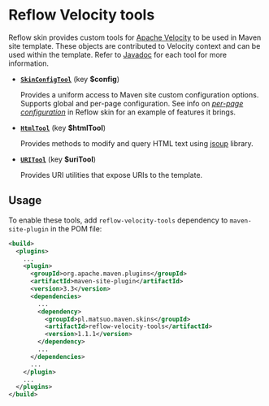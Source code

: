 # Reflow Velocity tools

Reflow skin provides custom tools for [Apache Velocity][velocity] to be used in Maven site
template. These objects are contributed to Velocity context and can be used within the template.
Refer to [Javadoc][javadoc-all] for each tool for more information.

-   **[`SkinConfigTool`][javadoc-config]** (key **$config**)

    Provides a uniform access to Maven site custom configuration options. Supports global and
    per-page configuration. See info on [_per-page configuration_][per-page-info] in Reflow skin
    for an example of features it brings.
-   **[`HtmlTool`][javadoc-html]** (key **$htmlTool**)

    Provides methods to modify and query HTML text using [jsoup][jsoup] library.
-   **[`URITool`][javadoc-uri]** (key **$uriTool**)

    Provides URI utilities that expose URIs to the template.

[velocity]: http://velocity.apache.org/
[per-page-info]: ../skin/config.html#Per-page_configuration
[jsoup]: http://jsoup.org/

[javadoc-all]: apidocs/
[javadoc-config]: apidocs/lt/velykis/maven/skins/reflow/SkinConfigTool.html
[javadoc-html]: apidocs/lt/velykis/maven/skins/reflow/HtmlTool.html
[javadoc-uri]: apidocs/lt/velykis/maven/skins/reflow/URITool.html


## Usage

To enable these tools, add `reflow-velocity-tools` dependency to `maven-site-plugin` in the POM
file:

```xml
<build>
  <plugins>
    ...
    <plugin>
      <groupId>org.apache.maven.plugins</groupId>
      <artifactId>maven-site-plugin</artifactId>
      <version>3.3</version>
      <dependencies>
        ...
        <dependency>
          <groupId>pl.matsuo.maven.skins</groupId>
          <artifactId>reflow-velocity-tools</artifactId>
          <version>1.1.1</version>
        </dependency>
        ...
      </dependencies>
      ...
    </plugin>
    ...
  </plugins>
</build>
```
